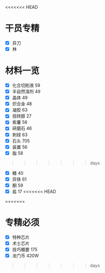 <<<<<<< HEAD
# 干员专精
- [x] 异刀
- [x] 林
# 材料一览
- [x] 化合切削液 59
- [x] 半自然溶剂 49
- [x] 晶体 49
- [x] 炽合金 48
- [x] 凝胶 63
- [x] 扭转醇 27
- [x] 紫薯 56
- [x] 研磨石 46
- [x] 刺球 63
- [x] 石头 705
- [x] 装置 56
- [x] 脂 58
>>>>>>> days
- [x] 糖 40
- [x] 异铁 61
- [x] 酮 59
- [x] 盐 17
<<<<<<< HEAD

=======
# 专精必须
- [x] 特种芯片
- [x] 术士芯片
- [x] 技巧概要 175
- [x] 龙门币 420W
>>>>>>> days
